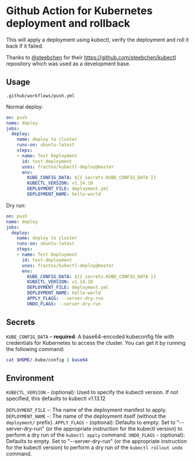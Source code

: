 # Github Action for Kubernetes deployment and rollback

This will apply a deployment using kubectl, verify the deployment and roll it back if it failed.

Thanks to [@steebchen](https://github.com/steebchen) for their https://github.com/steebchen/kubectl repository which was used as a development base.

## Usage

`.github/workflows/push.yml`

Normal deploy:

```yaml
on: push
name: deploy
jobs:
  deploy:
    name: deploy to cluster
    runs-on: ubuntu-latest
    steps:
    - name: Test Deployment
      id: test-deployment
      uses: fractos/kubectl-deploy@master
      env:
        KUBE_CONFIG_DATA: ${{ secrets.KUBE_CONFIG_DATA }}
        KUBECTL_VERSION: v1.14.10
        DEPLOYMENT_FILE: deployment.yml
        DEPLOYMENT_NAME: hello-world
```

Dry run:

```yaml
on: push
name: deploy
jobs:
  deploy:
    name: deploy to cluster
    runs-on: ubuntu-latest
    steps:
    - name: Test Deployment
      id: test-deployment
      uses: fractos/kubectl-deploy@master
      env:
        KUBE_CONFIG_DATA: ${{ secrets.KUBE_CONFIG_DATA }}
        KUBECTL_VERSION: v1.14.10
        DEPLOYMENT_FILE: deployment.yml
        DEPLOYMENT_NAME: hello-world
        APPLY_FLAGS: --server-dry-run
        UNDO_FLAGS: --server-dry-run
```

## Secrets

`KUBE_CONFIG_DATA` – **required**: A base64-encoded kubeconfig file with credentials for Kubernetes to access the cluster. You can get it by running the following command:

```bash
cat $HOME/.kube/config | base64
```

## Environment

`KUBECTL_VERSION` - (optional): Used to specify the kubectl version. If not specified, this defaults to kubectl v1.13.12

`DEPLOYMENT_FILE` -: The name of the deployment manifest to apply.
`DEPLOYMENT_NAME` -: The name of the deployment itself (without the `deployment/` prefix).
`APPLY_FLAGS` - (optional): Defaults to empty. Set to "--server-dry-run" (or the appropriate instruction for the kubectl version) to perform a dry run of the `kubectl apply` command.
`UNDO_FLAGS` - (optional): Defaults to empty. Set to "--server-dry-run" (or the appropriate instruction for the kubectl version) to perform a dry run of the `kubectl rollout undo` command.
